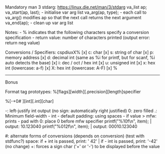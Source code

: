 
Mandatory
man 3 stdarg: https://linux.die.net/man/3/stdarg
    va_list ap;
    va_start(ap, last); 
        - initialise var arg list
    va_arg(ap, type); 
        - each call to va_arg() modifies ap so that the next call returns the next argument
    va_end(ap); 
        - clean up var arg list

Notes:
    - % indicates that the following characters specify a conversion specification
    - return value: number of characters printed (output error: return neg value)

Conversions / Specifiers: cspdiuxX%
    [x] c: char
    [x] s: string of char
    [x] p: memory address
    [x] d: decimal int (same as %i for printf, but for scanf, %i auto detects the base)
    [x] i: dec / oct / hex int
    [x] u: unsigned int
    [x] x: hex int (lowercase: a-f)
    [x] X: hex int (lowercase: A-F)
    [x] %

-----------------------------------------------------------------------------------------------
Bonus

Format tag prototypes: %[flags][width][.precision][length]specifier

%[-+0# ][int][.int][char]

-: left-justify int output (no sign: automatically right justified)
0: zero filled
.:
Minimum field-width
    - int
    - default padding: using spaces
    - if value > mfw: prints
    - pad with 0: place 0 before mfw specifier
        printf("%10f\n", item);  | output: 10.123040
        printf("%012f\n", item); | output: 00010.123040

#: alternate forms of conversions (depends on conversion) (test with stdfunc?)
space: if + int is passed, print: ' 42' | if - int is passed, print: '-42' (no change)
+: forces a sign char ('+' or '-') to be displayed before the value